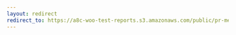 ```yaml
---
layout: redirect
redirect_to: https://a8c-woo-test-reports.s3.amazonaws.com/public/pr-merge/45745/api/index.html
---
```

